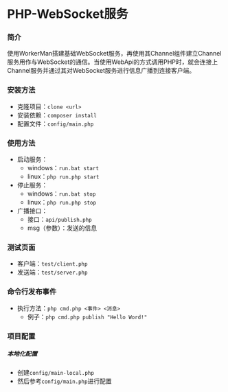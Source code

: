 # PHP-WebSocket服务
### 简介
使用WorkerMan搭建基础WebSocket服务，再使用其Channel组件建立Channel服务用作与WebSocket的通信。当使用WebApi的方式调用PHP时，就会连接上Channel服务并通过其对WebSocket服务进行信息广播到连接客户端。


### 安装方法
* 克隆项目：`clone <url>`
* 安装依赖：`composer install`
* 配置文件：`config/main.php`

### 使用方法
* 启动服务：
    * windows：`run.bat start`
    * linux：`php run.php start`
* 停止服务：
    * windows：`run.bat stop`
    * linux：`php run.php stop`
* 广播接口：
    * 接口：`api/publish.php`
    * msg（参数）：发送的信息
    
### 测试页面
* 客户端：`test/client.php`
* 发送端：`test/server.php`

### 命令行发布事件
* 执行方法：`php cmd.php <事件> <消息>`
    * 例子：`php cmd.php publish "Hello Word!"`
    
### 项目配置
##### 本地化配置
* 创建`config/main-local.php`
* 然后参考`config/main.php`进行配置